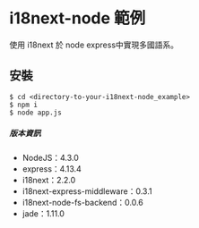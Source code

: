 # i18next-node 範例
使用 i18next 於 node express中實現多國語系。

## 安裝

```
$ cd <directory-to-your-i18next-node_example>
$ npm i
$ node app.js
```

##### 版本資訊
* NodeJS：4.3.0
* express：4.13.4
* i18next：2.2.0
* i18next-express-middleware：0.3.1
* i18next-node-fs-backend：0.0.6
* jade：1.11.0
